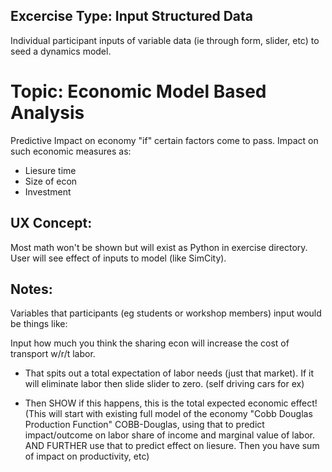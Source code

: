 ## Excercise Type: Input Structured Data

Individual participant inputs of variable data (ie through form, slider, etc) to seed a dynamics model.
 
# Topic: Economic Model Based Analysis 

Predictive Impact on economy "if" certain factors come to pass.  Impact on such economic measures as: 
* Liesure time
* Size of econ
* Investment

## UX Concept: 
Most math won't be shown but will exist as Python in exercise directory.  User will see effect of inputs to model (like SimCity).  

## Notes:

Variables that participants (eg students or workshop members) input would be things like: 

Input how much you think the sharing econ will increase the cost of transport w/r/t labor.  

- That spits out a total expectation of labor needs (just that market).  If it will eliminate labor then slide slider to zero.  (self driving cars for ex)

- Then SHOW if this happens, this is the total expected economic effect!
(This will start with existing full model of the economy "Cobb Douglas Production Function" COBB-Douglas, using that to predict impact/outcome on labor share of income and marginal value of labor.  AND FURTHER use that to predict effect on liesure.  Then you have sum of impact on productivity, etc)
